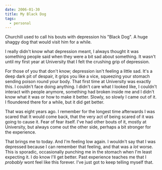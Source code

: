 ```yaml
---
date: 2006-01-30
title: My Black Dog
tags:
  - personal
---
```

Churchill used to call his bouts with depression his "Black Dog". A huge shaggy dog that would visit him for a while.

I really didn't know what depression meant, I always thought it was something people said when they were a bit sad about something. It wasn't until my first year at University that I felt the crushing grip of depression.

For those of you that don't know; depression isn't feeling a little sad. It's a deep dark pit of despair, it grips you like a vice, squeezing your stomach sending poison round your body. That first time at University was exactly this. I couldn't face doing anything. I didn't care what I looked like, I couldn't interact with people anymore, something had broken inside me and I didn't know what it was or how to make it better.  Slowly, so slowly I came out of it. I floundered there for a while, but it did get better. 

That was eight years ago. I remember for the longest time afterwards I was scared that It would come back, that the very act of being scared of it was going to cause it. Fear of fear itself.  I've had other bouts of it, mostly at University, but always come out the other side, perhaps a bit stronger for the experience. 

That brings me to today. And I'm feeling low again. I wouldn't say that I was depressed because I can remember that feeling, and that was a *lot* worse. This is sporadic, occasionally punching me in the stomach when I'm least expecting it. I do know I'll get better. Past experience teaches me that I _probably_ wont feel like this forever. I've just got to keep telling myself that.